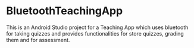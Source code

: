# BluetoothTeachingApp

This is an Android Studio project for a Teaching App which uses bluetooth for taking quizzes and provides functionalities for
store quizzes, grading them and for assessment.
